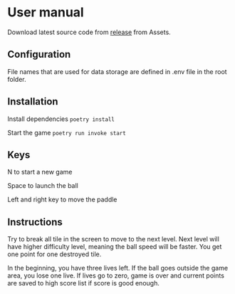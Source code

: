 # User manual

Download latest source code from [release](https://github.com/antonlep/ot-harjoitustyo/releases) from Assets.

## Configuration

File names that are used for data storage are defined in .env file in the root folder.

## Installation

Install dependencies `poetry install`

Start the game `poetry run invoke start`

## Keys

N to start a new game

Space to launch the ball

Left and right key to move the paddle

## Instructions

Try to break all tile in the screen to move to the next level. Next level will have higher difficulty level, meaning the ball speed will be faster. You get one point for one destroyed tile.

In the beginning, you have three lives left. If the ball goes outside the game area, you lose one live. If lives go to zero, game is over and current points are saved to high score list if score is good enough.
